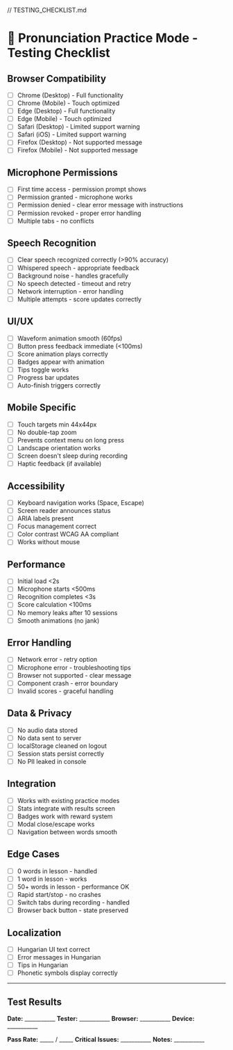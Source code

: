 // TESTING_CHECKLIST.md

# 🧪 Pronunciation Practice Mode - Testing Checklist

## Browser Compatibility
- [ ] Chrome (Desktop) - Full functionality
- [ ] Chrome (Mobile) - Touch optimized
- [ ] Edge (Desktop) - Full functionality
- [ ] Edge (Mobile) - Touch optimized
- [ ] Safari (Desktop) - Limited support warning
- [ ] Safari (iOS) - Limited support warning
- [ ] Firefox (Desktop) - Not supported message
- [ ] Firefox (Mobile) - Not supported message

## Microphone Permissions
- [ ] First time access - permission prompt shows
- [ ] Permission granted - microphone works
- [ ] Permission denied - clear error message with instructions
- [ ] Permission revoked - proper error handling
- [ ] Multiple tabs - no conflicts

## Speech Recognition
- [ ] Clear speech recognized correctly (>90% accuracy)
- [ ] Whispered speech - appropriate feedback
- [ ] Background noise - handles gracefully
- [ ] No speech detected - timeout and retry
- [ ] Network interruption - error handling
- [ ] Multiple attempts - score updates correctly

## UI/UX
- [ ] Waveform animation smooth (60fps)
- [ ] Button press feedback immediate (<100ms)
- [ ] Score animation plays correctly
- [ ] Badges appear with animation
- [ ] Tips toggle works
- [ ] Progress bar updates
- [ ] Auto-finish triggers correctly

## Mobile Specific
- [ ] Touch targets min 44x44px
- [ ] No double-tap zoom
- [ ] Prevents context menu on long press
- [ ] Landscape orientation works
- [ ] Screen doesn't sleep during recording
- [ ] Haptic feedback (if available)

## Accessibility
- [ ] Keyboard navigation works (Space, Escape)
- [ ] Screen reader announces status
- [ ] ARIA labels present
- [ ] Focus management correct
- [ ] Color contrast WCAG AA compliant
- [ ] Works without mouse

## Performance
- [ ] Initial load <2s
- [ ] Microphone starts <500ms
- [ ] Recognition completes <3s
- [ ] Score calculation <100ms
- [ ] No memory leaks after 10 sessions
- [ ] Smooth animations (no jank)

## Error Handling
- [ ] Network error - retry option
- [ ] Microphone error - troubleshooting tips
- [ ] Browser not supported - clear message
- [ ] Component crash - error boundary
- [ ] Invalid scores - graceful handling

## Data & Privacy
- [ ] No audio data stored
- [ ] No data sent to server
- [ ] localStorage cleaned on logout
- [ ] Session stats persist correctly
- [ ] No PII leaked in console

## Integration
- [ ] Works with existing practice modes
- [ ] Stats integrate with results screen
- [ ] Badges work with reward system
- [ ] Modal close/escape works
- [ ] Navigation between words smooth

## Edge Cases
- [ ] 0 words in lesson - handled
- [ ] 1 word in lesson - works
- [ ] 50+ words in lesson - performance OK
- [ ] Rapid start/stop - no crashes
- [ ] Switch tabs during recording - handled
- [ ] Browser back button - state preserved

## Localization
- [ ] Hungarian UI text correct
- [ ] Error messages in Hungarian
- [ ] Tips in Hungarian
- [ ] Phonetic symbols display correctly

---

## Test Results

**Date:** ___________
**Tester:** ___________
**Browser:** ___________
**Device:** ___________

**Pass Rate:** _____ / _____
**Critical Issues:** ___________
**Notes:** ___________